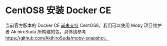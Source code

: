 # CentOS8 安装 Docker CE

当前官方版本的 Docker CE [尚未支持][docker-docker] CentOS8，我们可以使用 Moby 项目维护者 AkihiroSuda 所构建的包，具体请参考 https://github.com/AkihiroSuda/moby-snapshot。

[docker-docker]:https://download.docker.com/linux/centos/
